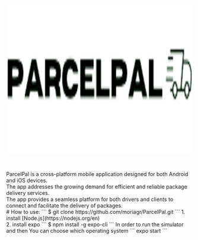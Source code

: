  <p>&nbsp;</p>
<p align="center">
 <img width="800" height="400" src = https://github.com/moriagr/ParcelPal/blob/main/assets/ParcelPal.png
</p>
<p>&nbsp;</p>
ParcelPal is a cross-platform mobile application designed for both Android and iOS devices.<br>
The app addresses the growing demand for efficient and reliable package delivery services.<br>
The app provides a seamless platform for both drivers and clients to connect and facilitate the delivery of packages.<br>
# How to use:
```
$ git clone https://github.com/moriagr/ParcelPal.git
```
1. install [Node.js](https://nodejs.org/en) <br>
2. install expo
```
$ npm install -g expo-cli
```
In order to run the simulator and then You can choose which operating system
```
expo start
```
